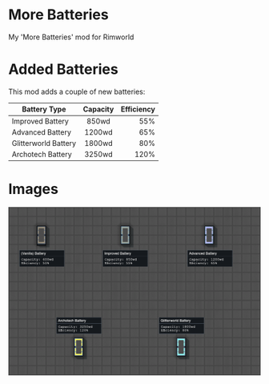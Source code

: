 # More Batteries
My 'More Batteries' mod for Rimworld


# Added Batteries

This mod adds a couple of new batteries:

| Battery Type | Capacity | Efficiency |
| ------------- |:-------------:| -----:|
| Improved Battery | 850wd | 55% |
| Advanced Battery | 1200wd | 65% |
| Glitterworld Battery | 1800wd | 80% |
| Archotech Battery | 3250wd | 120% |


# Images
![Preview Image](https://raw.githubusercontent.com/Stolij/Rimworld-More_Batteries/master/About/PREVIEW.PNG "Nothing to see here ;)")
